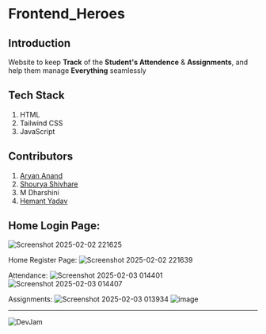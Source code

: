 # Frontend_Heroes
## Introduction
Website to keep **Track** of the **Student's Attendence** & **Assignments**, and help them manage **Everything** seamlessly
## Tech Stack
1. HTML
2. Tailwind CSS
3. JavaScript
## Contributors
1. [Aryan Anand](https://github.com/aryan-anand-sde)
2. [Shourya Shivhare](https://github.com/shourya-shivhare)
3. M Dharshini
4. [Hemant Yadav](https://github.com/hemant5939)
## Home Login Page:
![Screenshot 2025-02-02 221625](https://github.com/user-attachments/assets/feacfcea-f487-49fa-a30d-c28188f5c9cb)

Home Register Page:
![Screenshot 2025-02-02 221639](https://github.com/user-attachments/assets/81bbcca6-7dc6-4f56-a5d3-cfef4203e5e5)

Attendance:
![Screenshot 2025-02-03 014401](https://github.com/user-attachments/assets/3ad65254-b989-4d7d-b6fe-af47777c9efd)
![Screenshot 2025-02-03 014407](https://github.com/user-attachments/assets/1c5b425c-ed11-4e0b-9539-a3084d42cc60)


Assignments:
![Screenshot 2025-02-03 013934](https://github.com/user-attachments/assets/c81b53c1-059b-4c11-b3da-fa91d0f69ad0)
![image](https://github.com/user-attachments/assets/28e60154-3501-45f9-9a86-326335f3092c)
***
![DevJam](https://github.com/user-attachments/assets/0b592faa-851f-4c35-8dbd-2a7f6d3cebd7)
